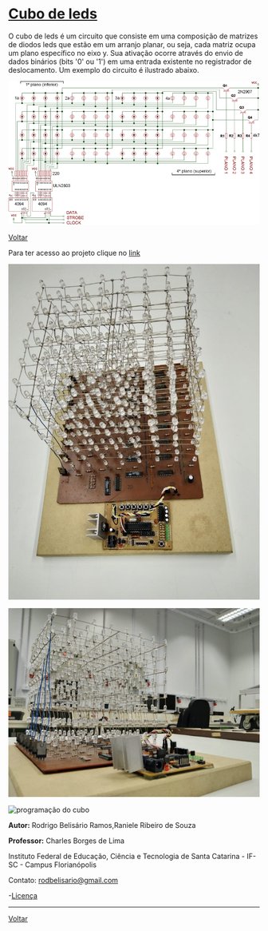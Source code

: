 # [Cubo de leds](https://github.com/Kallarari/lpae.github.io/tree/master/projetos/leds%20cube)

O cubo de leds é um circuito que consiste em uma composição de matrizes de diodos leds que estão em um arranjo planar, ou seja, cada matriz ocupa um plano específico no eixo y. Sua ativação ocorre através do envio de dados binários (bits '0' ou '1') em uma entrada existente no registrador de deslocamento. Um exemplo do circuito é ilustrado abaixo.



![](.\Imagens\cubo.png)



[Voltar](https://lpae.github.io/estudos/)

Para ter acesso ao projeto clique no [link ](https://drive.google.com/open?id=0BxypEsuCzldFdzN6elYwenJZX1lJckE4ak5DdUZoNnk5ek1v)

![cubo suerior](https://github.com/LPAE/lpae.github.io/blob/master/estudos/Cubo/Imagens/imagem%20superior.jpeg?raw=true)


![cubo inferior](https://github.com/LPAE/lpae.github.io/blob/master/estudos/Cubo/Imagens/cubo%20inferior.jpeg?raw=true)


![programação do cubo](https://github.com/LPAE/lpae.github.io/blob/master/estudos/Cubo/Imagens/giphy.gif?raw=true)

__Autor:__
Rodrigo Belisário Ramos,Raniele Ribeiro de Souza
<br/>

__Professor:__
Charles Borges de Lima
<br>


Instituto Federal de Educação, Ciência e Tecnologia de Santa Catarina - IF-SC - Campus Florianópolis
<br/>

Contato:
rodbelisario@gmail.com


-[Licença](./license)

---
[Voltar](https://lpae.github.io/)

